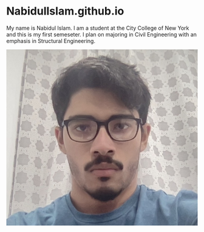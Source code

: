 # NabidulIslam.github.io
My name is Nabidul Islam. I am a student at the City College of New York and this is my first semeseter. I plan on majoring in Civil Engineering with an emphasis in Structural Engineering.


![Picture](https://raw.githubusercontent.com/NabidulIslam/NabidulIslam.github.io/main/assets/css/Photo%20on%2010-18-22%20at%209.52%20PM.jpg)
